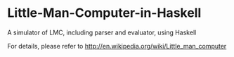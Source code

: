 # Little-Man-Computer-in-Haskell
A simulator of LMC, including parser and evaluator, using Haskell

For details, please refer to http://en.wikipedia.org/wiki/Little_man_computer
